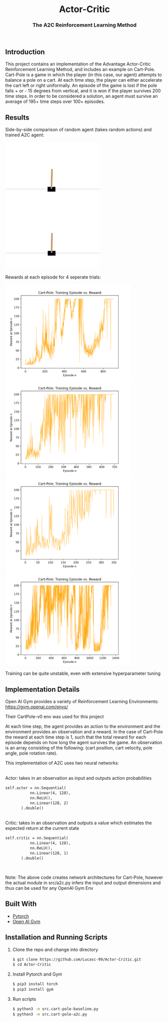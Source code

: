
<p align="center">
  <h1 align="center">Actor-Critic</h1>
  <h3 align="center">The A2C Reinforcement Learning Method</h3>
</p>
<br />



<!-- ABOUT THE PROJECT -->
## Introduction
This project contains an implementation of the Advantage Actor-Critic Reinforcement Learning Method, and includes an example on Cart-Pole.
Cart-Pole is a game in which the player (in this case, our agent) attempts to balance a pole on a cart. At each time step, the player can either accelerate the cart left or right uniformally. An episode of the game is lost if the pole falls + or - 15 degrees from vertical, and it is won if the player survives 200 time steps. In order to be considered a solution, an agent must survive an average of 195+ time steps over 100+ episodes.

<!-- Results -->
## Results

Side-by-side comparison of random agent (takes random actions) and trained A2C agent:

<p float="left">  
    <img src="https://github.com/Lucasc-99/Actor-Critic/blob/master/res/unsolved-cartpole-v0_2.gif" width="300" height="200" />
    <img src="https://github.com/Lucasc-99/Actor-Critic/blob/master/res/solved-cartpole-v0_1.gif" width="300" height="200" />
</p>


Rewards at each episode for 4 seperate trials:

<p float="left">
   <img src="https://github.com/Lucasc-99/Actor-Critic/blob/master/res/cartpoledata_1.png" width="400" height="300" />
   <img src="https://github.com/Lucasc-99/Actor-Critic/blob/master/res/cartpoledata_2.png" width="400" height="300" />
   <img src="https://github.com/Lucasc-99/Actor-Critic/blob/master/res/cartpoledata_3.png" width="400" height="300" />
  <img src="https://github.com/Lucasc-99/Actor-Critic/blob/master/res/cartpoledata_5.png" width="400" height="300" />
</p>

Training can be quite unstable, even with extensive hyperparameter tuning


## Implementation Details

Open AI Gym provides a variety of Reinforcement Learning Environments: https://gym.openai.com/envs/

Their CartPole-v0 env was used for this project

At each time step, the agent provides an action to the environment and the environment provides an observation and a reward. In the case of Cart-Pole the reward at each time step is 1, such that the total reward for each episode depends on how long the agent survives the game. An observation is an array consisting of the following: (cart position, cart velocity, pole angle, pole rotation rate).

This implementation of A2C uses two neural networks:

 </br>
 Actor: takes in an observation as input and outputs action probabilities
 
 ```
 self.actor = nn.Sequential(
            nn.Linear(4, 128),
            nn.ReLU(),
            nn.Linear(128, 2)
        ).double()
 ```
 </br>
 Critic: takes in an observation and outputs a value which estimates the expected return at the current state
 
 ```
 self.critic = nn.Sequential(
            nn.Linear(4, 128),
            nn.ReLU(),
            nn.Linear(128, 1)
        ).double()
 ```
 </br>
 
  Note: The above code creates network architectures for Cart-Pole, however the actual module in src/a2c.py infers the input and output dimensions and thus can be used for any OpenAI Gym Env

## Built With

* [Pytorch](https://pytorch.org/)
* [Open AI Gym](https://gym.openai.com/)


<!-- Usage -->

## Installation and Running Scripts

1. Clone the repo and change into directory
   ```sh
   $ git clone https://github.com/Lucasc-99/Actor-Critic.git
   $ cd Actor-Critic
   ```
   
2. Install Pytorch and Gym
   ```sh
   $ pip3 install torch
   $ pip3 install gym
   ```
 
3. Run scripts
   ```sh
   $ python3 -m src.cart-pole-baseline.py
   $ python3 -m src.cart-pole-a2c.py
   ```

